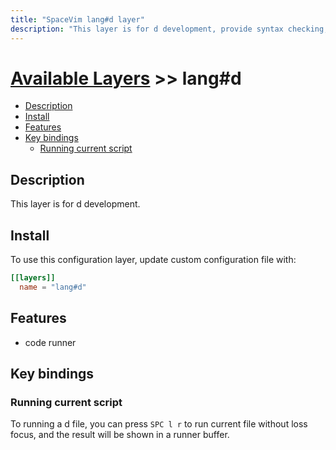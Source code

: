 ```yaml
---
title: "SpaceVim lang#d layer"
description: "This layer is for d development, provide syntax checking, code runner and repl support for d file."
---
```


# [Available Layers](../../) >> lang#d

<!-- vim-markdown-toc GFM -->

- [Description](#description)
- [Install](#install)
- [Features](#features)
- [Key bindings](#key-bindings)
  - [Running current script](#running-current-script)

<!-- vim-markdown-toc -->

## Description

This layer is for d development.

## Install

To use this configuration layer, update custom configuration file with:

```toml
[[layers]]
  name = "lang#d"
```
## Features

- code runner

## Key bindings

### Running current script

To running a d file, you can press `SPC l r` to run current file without loss focus, and the result will be shown in a runner buffer.

